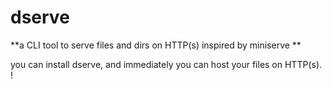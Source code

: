 # dserve

**a CLI tool to serve files and dirs on HTTP(s) inspired by miniserve **

you can install dserve, and immediately you can host your files on HTTP(s). !
